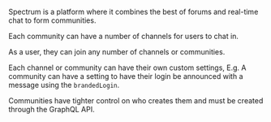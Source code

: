 Spectrum is a platform where it combines the best of forums and real-time chat to form communities.

Each community can have a number of channels for users to chat in.

As a user, they can join any number of channels or communities.

Each channel or community can have their own custom settings, E.g. A community can have a setting to have their login be announced with a message using the `brandedLogin`.

Communities have tighter control on who creates them and must be created through the GraphQL API.
